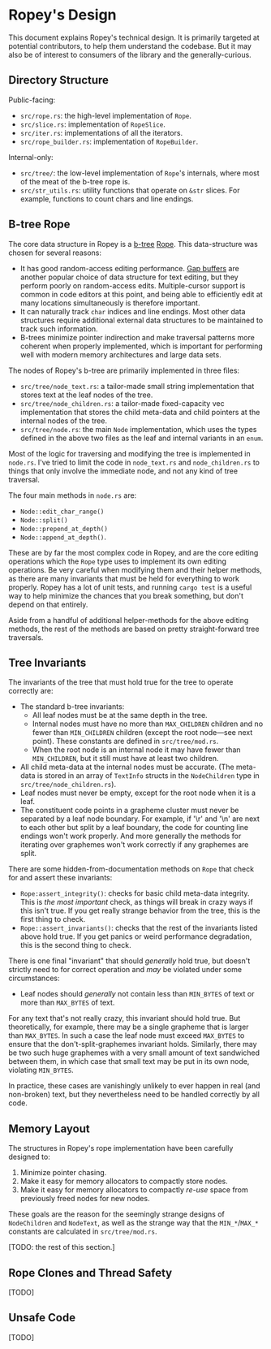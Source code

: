 # Ropey's Design

This document explains Ropey's technical design.  It is primarily targeted at potential contributors, to help them understand the codebase.  But it may also be of interest to consumers of the library and the generally-curious.


## Directory Structure

Public-facing:

- `src/rope.rs`: the high-level implementation of `Rope`.
- `src/slice.rs`: implementation of `RopeSlice`.
- `src/iter.rs`: implementations of all the iterators.
- `src/rope_builder.rs`: implementation of `RopeBuilder`.

Internal-only:
- `src/tree/`: the low-level implementation of `Rope`'s internals, where most of the meat of the b-tree rope is.
- `src/str_utils.rs`: utility functions that operate on `&str` slices.  For example, functions to count chars and line endings.


## B-tree Rope

The core data structure in Ropey is a [b-tree](https://en.wikipedia.org/wiki/B-tree) [Rope](https://en.wikipedia.org/wiki/Rope_(data_structure)).  This data-structure was chosen for several reasons:

- It has good random-access editing performance.  [Gap buffers](https://en.wikipedia.org/wiki/Gap_buffer) are another popular choice of data structure for text editing, but they perform poorly on random-access edits.  Multiple-cursor support is common in code editors at this point, and being able to efficiently edit at many locations simultaneously is therefore important.
- It can naturally track `char` indices and line endings.  Most other data structures require additional external data structures to be maintained to track such information.
- B-trees minimize pointer indirection and make traversal patterns more coherent when properly implemented, which is important for performing well with modern memory architectures and large data sets.

The nodes of Ropey's b-tree are primarily implemented in three files:

- `src/tree/node_text.rs`: a tailor-made small string implementation that stores text at the leaf nodes of the tree.
- `src/tree/node_children.rs`: a tailor-made fixed-capacity vec implementation that stores the child meta-data and child pointers at the internal nodes of the tree.
- `src/tree/node.rs`: the main `Node` implementation, which uses the types defined in the above two files as the leaf and internal variants in an `enum`.

Most of the logic for traversing and modifying the tree is implemented in `node.rs`.  I've tried to limit the code in `node_text.rs` and `node_children.rs` to things that only involve the immediate node, and not any kind of tree traversal.

The four main methods in `node.rs` are:

- `Node::edit_char_range()`
- `Node::split()`
- `Node::prepend_at_depth()`
- `Node::append_at_depth()`.

These are by far the most complex code in Ropey, and are the core editing operations which the `Rope` type uses to implement its own editing operations.  Be very careful when modifying them and their helper methods, as there are many invariants that must be held for everything to work properly.  Ropey has a lot of unit tests, and running `cargo test` is a useful way to help minimize the chances that you break something, but don't depend on that entirely.

Aside from a handful of additional helper-methods for the above editing methods, the rest of the methods are based on pretty straight-forward tree traversals.


## Tree Invariants

The invariants of the tree that must hold true for the tree to operate correctly are:

- The standard b-tree invariants:
    - All leaf nodes must be at the same depth in the tree.
    - Internal nodes must have no more than `MAX_CHILDREN` children and no fewer than `MIN_CHILDREN` children (except the root node&mdash;see next point).  These constants are defined in `src/tree/mod.rs`.
    - When the root node is an internal node it may have fewer than `MIN_CHILDREN`, but it still must have at least two children.
- All child meta-data at the internal nodes must be accurate.  (The meta-data is stored in an array of `TextInfo` structs in the `NodeChildren` type in `src/tree/node_children.rs`).
- Leaf nodes must never be empty, except for the root node when it is a leaf.
- The constituent code points in a grapheme cluster must never be separated by a leaf node boundary.  For example, if '\r' and '\n' are next to each other but split by a leaf boundary, the code for counting line endings won't work properly.  And more generally the methods for iterating over graphemes won't work correctly if any graphemes are split.

There are some hidden-from-documentation methods on `Rope` that check for and assert these invariants:

- `Rope:assert_integrity()`: checks for basic child meta-data integrity.  This is _the most important_ check, as things will break in crazy ways if this isn't true.  If you get really strange behavior from the tree, this is the first thing to check.
- `Rope::assert_invariants()`: checks that the rest of the invariants listed above hold true.  If you get panics or weird performance degradation, this is the second thing to check.

There is one final "invariant" that should _generally_ hold true, but doesn't strictly need to for correct operation and _may_ be violated under some circumstances:

- Leaf nodes should _generally_ not contain less than `MIN_BYTES` of text or more than `MAX_BYTES` of text.

For any text that's not really crazy, this invariant should hold true.  But theoretically, for example, there may be a single grapheme that is larger than `MAX_BYTES`.  In such a case the leaf node must exceed `MAX_BYTES` to ensure that the don't-split-graphemes invariant holds.  Similarly, there may be two such huge graphemes with a very small amount of text sandwiched between them, in which case that small text may be put in its own node, violating `MIN_BYTES`.

In practice, these cases are vanishingly unlikely to ever happen in real (and non-broken) text, but they nevertheless need to be handled correctly by all code.


## Memory Layout

The structures in Ropey's rope implementation have been carefully designed to:

1. Minimize pointer chasing.
2. Make it easy for memory allocators to compactly store nodes.
3. Make it easy for memory allocators to compactly _re-use_ space from previously freed nodes for new nodes.

These goals are the reason for the seemingly strange designs of `NodeChildren` and `NodeText`, as well as the strange way that the `MIN_*`/`MAX_*` constants are calculated in `src/tree/mod.rs`.

[TODO: the rest of this section.]


## Rope Clones and Thread Safety

[TODO]


## Unsafe Code

[TODO]
